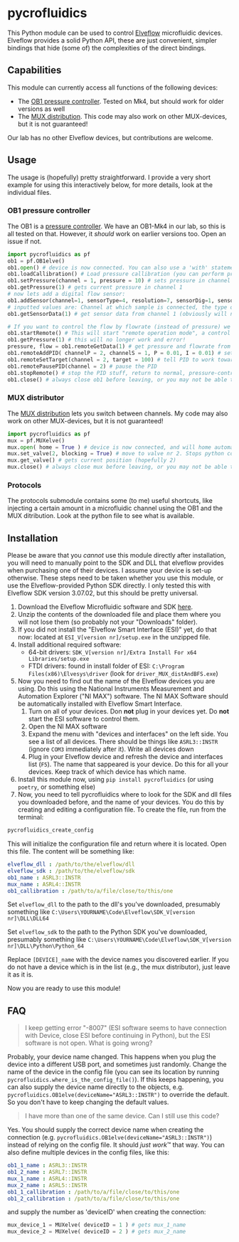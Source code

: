 # pycrofluidics

This Python module can be used to control [Elveflow](https://www.elveflow.com/) microfluidic devices. Elveflow provides a solid Python API, these are just convenient, simpler bindings that hide (some of) the complexities of the direct bindings.

## Capabilities

This module can currently access all functions of the following devices:

- The [OB1 pressure controller](https://www.elveflow.com/microfluidic-products/microfluidics-flow-control-systems/ob1-pressure-controller/). Tested on Mk4, but should work for older versions as well
- The [MUX distribution](https://www.elveflow.com/microfluidic-products/microfluidics-flow-control-systems/mux-distrib/). This code may also work on other MUX-devices, but it is not guaranteed!

Our lab has no other Elveflow devices, but contributions are welcome.

## Usage

The usage is (hopefully) pretty straightforward. I provide a very short example for using this interactively below, for more details, look at the individual files.

### OB1 pressure controller

The OB1 is a [pressure controller](https://www.elveflow.com/microfluidic-products/microfluidics-flow-control-systems/ob1-pressure-controller/). We have an OB1-Mk4 in our lab, so this is all tested on that. However, it *should* work on earlier versions too. Open an issue if not.

``` python
import pycrofluidics as pf
ob1 = pf.OB1elve() 
ob1.open() # device is now connected. You can also use a 'with' statement ("with pf.OB1elve() as ob1:")
ob1.loadCallibration() # Load pressure callibration (you can perform pressure callibration using ob1.performCallibration(), follow the regular procedure for callibrationg the pressure channels)
ob1.setPressure(channel = 1, pressure = 10) # sets pressure in channel 1 to 10 mbar
ob1.getPressure(1) # gets current pressure in channel 1
# now lets add a digital flow sensor:
ob1.addSensor(channel=1, sensorType=4, resolution=7, sensorDig=1, sensorIPACalib=0)
# inputted values are: Channel at which sample is connected, the type of sensor (print options with pf.printSensorTypes()), the resolution of sensor (see pf.printSensorResolutions(), whether you are using a digital sensor, whether the sensor should use the IPA callibration.
ob1.getSensorData(1) # get sensor data from channel 1 (obviously will not work if no sensor was added)

# If you want to control the flow by flowrate (instead of pressure) we need a PID feedback control:
ob1.startRemote() # This will start "remote operation mode", a control loop in the background which automatically reads all sensors and regulators. No direct call to the OB1 can be made until the stopRemote function is called. Until then only function accessing this loop (remoteGetData, remoteSetTarget) are allowed.
ob1.getPressure(1) # this will no longer work and error!
pressure, flow = ob1.remoteGetData(1) # get pressure and flowrate from channel 1
ob1.remoteAddPID( channelP = 2, channelS = 1, P = 0.01, I = 0.01) # setup a PID feedback loop with P and I set, using pressure channel 2 and the flow rate sensor on channel 1. The PID will immediately activate after running
ob1.remoteSetTarget(channel = 2, target = 100) # tell PID to work towards a 100µl/min flow in channel 2
ob1.remotePausePID(channel = 2) # pause the PID
ob1.stopRemote() # stop the PID stuff, return to normal, pressure-controlled status.
ob1.close() # always close ob1 before leaving, or you may not be able to reconnect without restarting/unplugging device. Use 'with' statement if possible.
```

### MUX distributor

The [MUX distribution](https://www.elveflow.com/microfluidic-products/microfluidics-flow-control-systems/mux-distrib/) lets you switch between channels. My code may also work on other MUX-devices, but it is not guaranteed!

``` python
import pycrofluidics as pf
mux = pf.MUXelve() 
mux.open( home = True ) # device is now connected, and will home automatically. You can also use a 'with' statement (with pf.MUXelve() as mux: etc)
mux.set_valve(2, blocking = True) # move to valve nr 2. Stops python code until it has arrived there
mux.get_valve() # gets current position (hopefully 2)
mux.close() # always close mux before leaving, or you may not be able to reconnect without restarting/unplugging device. Use 'with' statement if possible.
```

### Protocols

The protocols submodule contains some (to me) useful shortcuts, like injecting a certain amount in a microfluidic channel using the OB1 and the MUX ditribution. Look at the python file to see what is available.

## Installation

Please be aware that you *cannot* use this module directly after installation, you will need to manually point to the SDK and DLL that elveflow provides when purchasing one of their devices. I assume your device is set-up otherwise. These steps need to be taken whether you use this module, or use the Elveflow-provided Python SDK directly. I only tested this with Elveflow SDK version 3.07.02, but this should be pretty universal.

1. Download the Elveflow Microfluidic software and SDK [here](https://www.elveflow.com/microfluidic-products/microfluidics-software/elveflow-software-sdk/).
2. Unzip the contents of the downloaded file and place them where you will not lose them (so probably not your "Downloads" folder).
3. If you did not install the "Elveflow Smart Interface (ESI)" yet, do that now: located at ``ESI_V[version nr]/setup.exe`` in the unzipped file.
4. Install additional required software:
   - 64-bit drivers: ``SDK_V[version nr]/Extra Install For x64 Libraries/setup.exe``
   - FTDI drivers: found in install folder of ESI: ``C:\Program Files(x86)\Elvesys\driver`` (look for ``driver_MUX_distAndBFS.exe``)
5. Now you need to find out the name of the Elveflow devices you are using. Do this using the National Instruments Measurement and Automation Explorer ("NI MAX") software. The NI MAX Software should be automatically installed with Elveflow Smart Interface.
   1. Turn on all of your devices. Don **not** plug in your devices yet. Do **not** start the ESI software to control them.
   2. Open the NI MAX software
   3. Expand the menu with "devices and interfaces" on the left side. You see a list of all devices. There should be things like ``ASRL3::INSTR`` (ignore ``COM3`` immediately after it). Write all devices down
   4. Plug in your Elveflow device and refresh the device and interfaces list (``F5``). The name that sappeared is your device. Do this for all your devices. Keep track of which device has which name.
6. Install this module now, using ``pip install pycrofluidics`` (or using ``poetry``, or something else)
7. Now, you need to tell pycrofluidics where to look for the SDK and dll files you downloaded before, and the name of your devices. You do this by creating and editing a configuration file. To create the file, run from the terminal:

``` bash
pycrofluidics_create_config
```

This will initialize the configuration file and return where it is located. Open this file. The content will be something like:

``` yaml
elveflow_dll : /path/to/the/elveflow/dll
elveflow_sdk : /path/to/the/elveflow/sdk
ob1_name : ASRL3::INSTR
mux_name : ASRL4::INSTR
ob1_callibration : /path/to/a/file/close/to/this/one
```

Set ``elveflow_dll`` to the path to the dll's you've downloaded, presumably something like ``C:\Users\YOURNAME\Code\Elveflow\SDK_V[version nr]\DLL\DLL64``

Set ``elveflow_sdk`` to the path to the Python SDK you've downloaded, presumably something like ``C:\Users\YOURNAME\Code\Elveflow\SDK_V[version nr]\DLL\Python\Python_64``

Replace ``[DEVICE]_name`` with the device names you discovered earlier. If you do not have a device which is in the list (e.g., the mux distributor), just leave it as it is.

Now you are ready to use this module!

## FAQ

> I keep getting error "-8007" (ESI software seems to have connection with Device, close ESI before continuing in Python), but the ESI software is not open. What is going wrong?

Probably, your device name changed. This happens when you plug the device into a different USB port, and sometimes just randomly. Change the name of the device in the config file (you can see its location by running ``pycrofluidics.where_is_the_config_file()``). If this keeps happening, you can also supply the device name directly to the objects, e.g. ``pycrofluidics.OB1elve(deviceName="ASRL3::INSTR")`` to override the default. So you don't have to keep changing the default values.

> I have more than one of the same device. Can I still use this code?

Yes. You should supply the correct device name when creating the connection (e.g. ``pycrofluidics.OB1elve(deviceName="ASRL3::INSTR")``) instead of relying on the config file. It should *just work*™ that way. You can also define multiple devices in the config files, like this:

``` yaml
ob1_1_name : ASRL3::INSTR
ob1_2_name : ASRL7::INSTR
mux_1_name : ASRL4::INSTR
mux_2_name : ASRL5::INSTR
ob1_1_callibration : /path/to/a/file/close/to/this/one
ob1_2_callibration : /path/to/a/file/close/to/this/one
```

and supply the number as 'deviceID' when creating the connection:

``` python
mux_device_1 = MUXelve( deviceID = 1 ) # gets mux_1_name
mux_device_2 = MUXelve( deviceID = 2 ) # gets mux_2_name
```
